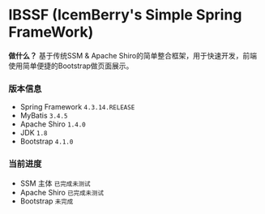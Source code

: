# IBSSF (IcemBerry's Simple Spring FrameWork)
**做什么？** 基于传统SSM & Apache Shiro的简单整合框架，用于快速开发，前端使用简单便捷的Bootstrap做页面展示。

### 版本信息
- Spring Framework `4.3.14.RELEASE`
- MyBatis `3.4.5`
- Apache Shiro `1.4.0`
- JDK `1.8`
- Bootstrap `4.1.0`

### 当前进度
- SSM 主体 `已完成未测试`
- Apache Shiro `已完成未测试`
- Bootstrap `未完成`
